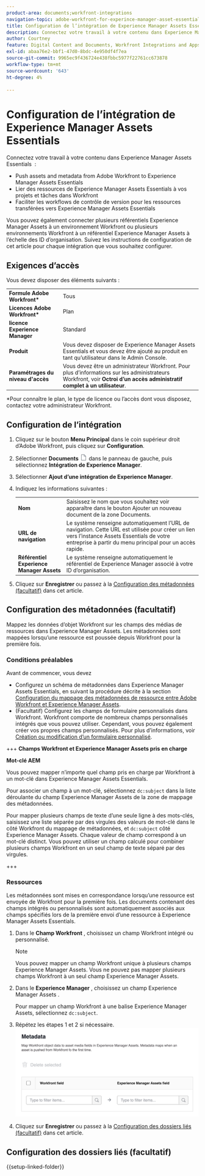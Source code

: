 ```yaml
---
product-area: documents;workfront-integrations
navigation-topic: adobe-workfront-for-experince-manager-asset-essentials
title: Configuration de l’intégration de Experience Manager Assets Essentials
description: Connectez votre travail à votre contenu dans Experience Manager Assets Essentials - EDIT ME.
author: Courtney
feature: Digital Content and Documents, Workfront Integrations and Apps
exl-id: abaa76e2-bbf1-47d0-8bdc-4e950df4f7ea
source-git-commit: 9965ec9f436724e438fbbc5977f22761cc673878
workflow-type: tm+mt
source-wordcount: '643'
ht-degree: 4%

---
```


# Configuration de l’intégration de Experience Manager Assets Essentials

Connectez votre travail à votre contenu dans Experience Manager Assets Essentials &#x200B; :

* Push assets and metadata from Adobe Workfront to Experience Manager Assets Essentials &#x200B;
* Lier des ressources de Experience Manager Assets Essentials à vos projets et tâches dans Workfront &#x200B;
* Faciliter les workflows de contrôle de version pour les ressources transférées vers Experience Manager Assets Essentials

Vous pouvez également connecter plusieurs référentiels Experience Manager Assets à un environnement Workfront ou plusieurs environnements Workfront à un référentiel Experience Manager Assets à l’échelle des ID d’organisation. Suivez les instructions de configuration de cet article pour chaque intégration que vous souhaitez configurer.

## Exigences d’accès

Vous devez disposer des éléments suivants :

<table>
  <tr>
   <td><strong>Formule Adobe Workfront*</strong>
   </td>
   <td>Tous
   </td>
  </tr>
  <tr>
   <td><strong>Licences Adobe Workfront*</strong>
   </td>
   <td>Plan
   </td>
  </tr>
  <tr>
   <td><strong>licence Experience Manager</strong>
   </td>
   <td>Standard
   </td>
  </tr>
  <tr>
   <td><strong>Produit</strong>
   </td>
   <td>Vous devez disposer de Experience Manager Assets Essentials et vous devez être ajouté au produit en tant qu’utilisateur dans le Admin Console.
   </td>
  </tr>
  <tr>
   <td><strong>Paramétrages du niveau d'accès</strong>
   </td>
   <td>Vous devez être un administrateur Workfront. Pour plus d’informations sur les administrateurs Workfront, voir <strong>Octroi d’un accès administratif complet à un utilisateur</strong>.
   </td>
  </tr>
</table>


*Pour connaître le plan, le type de licence ou l’accès dont vous disposez, contactez votre administrateur Workfront.


## Configuration de l’intégration

1. Cliquez sur le bouton **Menu Principal** dans le coin supérieur droit d’Adobe Workfront, puis cliquez sur **Configuration**.
1. Sélectionner  **Documents** ![icône de documents](assets/document-icon.png) dans le panneau de gauche, puis sélectionnez **Intégration de Experience Manager**.
1. Sélectionner **Ajout d’une intégration de Experience Manager**.
1. Indiquez les informations suivantes :

   <table>
   <tr>
      <td><strong>Nom</strong>
      </td>
      <td>Saisissez le nom que vous souhaitez voir apparaître dans le bouton Ajouter un nouveau document de la zone Documents.
      </td>
   </tr>
   <tr>
      <td><strong>URL de navigation</strong>
      </td>
      <td>Le système renseigne automatiquement l’URL de navigation. Cette URL est utilisée pour créer un lien vers l’instance Assets Essentials de votre entreprise à partir du menu principal pour un accès rapide.
      </td>
   </tr>
   <tr>
      <td>
      <strong>Référentiel Experience Manager Assets</strong>
      </td>
      <td>
      Le système renseigne automatiquement le référentiel de Experience Manager associé à votre ID d’organisation.
      </td>
   </tr>
   </table>

1. Cliquez sur **Enregistrer** ou passez à la [Configuration des métadonnées (facultatif)](#set-up-metadata-optional) dans cet article.


## Configuration des métadonnées (facultatif)

Mappez les données d’objet Workfront sur les champs des médias de ressources dans Experience Manager Assets. Les métadonnées sont mappées lorsqu’une ressource est poussée depuis Workfront pour la première fois.


### Conditions préalables

Avant de commencer, vous devez

* Configurez un schéma de métadonnées dans Experience Manager Assets Essentials, en suivant la procédure décrite à la section [Configuration du mappage des métadonnées de ressource entre Adobe Workfront et Experience Manager Assets](https://experienceleague.adobe.com/docs/experience-manager-cloud-service/content/assets/integrations/configure-asset-metadata-mapping.html?lang=en).
* (Facultatif) Configurez les champs de formulaire personnalisés dans Workfront. Workfront comporte de nombreux champs personnalisés intégrés que vous pouvez utiliser. Cependant, vous pouvez également créer vos propres champs personnalisés. Pour plus d’informations, voir [Création ou modification d’un formulaire personnalisé](/help/quicksilver/administration-and-setup/customize-workfront/create-manage-custom-forms/create-or-edit-a-custom-form.md).

+++ **Champs Workfront et Experience Manager Assets pris en charge**

**Mot-clé AEM**

Vous pouvez mapper n’importe quel champ pris en charge par Workfront à un mot-clé dans Experience Manager Assets Essentials.

Pour associer un champ à un mot-clé, sélectionnez `dc:subject` dans la liste déroulante du champ Experience Manager Assets de la zone de mappage des métadonnées.

Pour mapper plusieurs champs de texte d’une seule ligne à des mots-clés, saisissez une liste séparée par des virgules des valeurs de mot-clé dans le côté Workfront du mappage de métadonnées, et `dc:subject` côté Experience Manager Assets. Chaque valeur de champ correspond à un mot-clé distinct. Vous pouvez utiliser un champ calculé pour combiner plusieurs champs Workfront en un seul champ de texte séparé par des virgules.

<!--
Look for essentials article
For more information on keywords in Experience Manager Assets, including how to create and manage keywords, see [Administering Tags]( https://experienceleague.adobe.com/docs/experience-manager-64/administering/contentmanagement/tags.html?lang=en).
-->

+++


### Ressources

Les métadonnées sont mises en correspondance lorsqu’une ressource est envoyée de Workfront pour la première fois. Les documents contenant des champs intégrés ou personnalisés sont automatiquement associés aux champs spécifiés lors de la première envoi d’une ressource à Experience Manager Assets Essentials.

1. Dans le **Champ Workfront** , choisissez un champ Workfront intégré ou personnalisé.
   >[!NOTE]
   >
   >Vous pouvez mapper un champ Workfront unique à plusieurs champs Experience Manager Assets. Vous ne pouvez pas mapper plusieurs champs Workfront à un seul champ Experience Manager Assets.
1. Dans le **Experience Manager** , choisissez un champ Experience Manager Assets .

   Pour mapper un champ Workfront à une balise Experience Manager Assets, sélectionnez `dc:subject`.
1. Répétez les étapes 1 et 2 si nécessaire.
   ![activation des métadonnées](assets/metadata-assets-essentials.png)
1. Cliquez sur **Enregistrer** ou passez à la [Configuration des dossiers liés (facultatif)](#set-up-linked-folders-optional) dans cet article.


## Configuration des dossiers liés (facultatif)

{{setup-linked-folder}}
